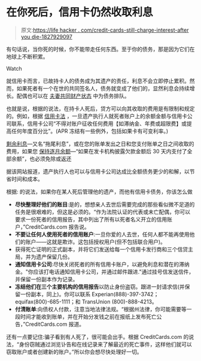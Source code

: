 # 在你死后，信用卡仍然收取利息

> 原文:[https://life hacker . com/credit-cards-still-charge-interest-after you die-1827929097](https://lifehacker.com/credit-cards-still-charge-interest-after-you-die-1827929097)

有句话说，当你死的时候，你不能带走任何东西。至于你的债务，那是因为它们在地球上不断积累。

Watch

就信用卡而言，已故持卡人的债务成为其遗产的责任，利息不会立即停止累积。然而，如果死者有一个在世的共同签名人，债务就变成了他们的，显然利息会持续增长。配偶也可以在 [夫妻共同财产状态](https://www.investopedia.com/personal-finance/which-states-are-community-property-states/) 中为债务排队。

也就是说，根据的说法，在持卡人死后，贷方可以向其收取的费用是有限制和规定的。例如，根据 [信用卡法](https://www.ecfr.gov/cgi-bin/text-idx?SID=0a517586cdd6e82bacbf8b9c7b7171a4&mc=true&node=se12.9.1026_111&rgn=div8) ，一旦遗产执行人就死者账户上的余额金额与信用卡公司联系，信用卡公司“不得对账户征收任何费用【如滞纳金、年费或超限费】或提高任何年度百分比”。(APR 冻结有一些例外，包括如果卡有可变利率。)

[剩余利息](https://www.creditcards.com/credit-card-news/credit-card-residual-interest-1268.php)—又名“拖尾利息”，或在您的账单发出之日和您支付账单之日之间收取的费用，如果您 [保持逐月余额](https://lifehacker.com/decoding-your-credit-card-bill-1827545220)—“如果在发卡机构披露欠款金额后 30 天内支付了全部余额”，也必须免除或返还

据该网站报道，遗产执行人也可以与信用卡公司达成比全额债务更少的和解，以节省时间和成本。

根据:
的说法，如果你在某人死后管理他的遗产，而他有信用卡债务，你该怎么做

*   **尽快整理好他们的账目**:是的，想想亲人去世后需要完成的那些看似微不足道的任务是很艰难的，但这是必须的。“作为法院认证的代表或未亡配偶，你可以要求一份死者的信用报告，其中列出了所有以死者名义开立的信用账户，”CreditCards.com 报告说。
*   **不要让任何人使用死者的信用账户**:一旦你爱的人去世，任何人都不能再使用他们的账户——这就是欺诈。这包括授权用户(但不包括联合用户)。
*   获得死亡证明的正式副本，并将它们发送给每一个信用卡发行商和三个信贷主局，并为遗产保留几份。
*   **通知信用卡公司**:尽快关闭死者的所有信用卡账户，以避免利息和潜在的滞纳金。"你应该打电话通知信用卡公司，并通过邮件跟进."通过挂号信发送信件，并保留一份副本作为记录。
*   **冻结他们在三个主要机构的信用报告**以防止身份盗窃。跟进一封请求信(并保留一份副本，同上)。你可以联系 Experian(888)-397-3742；equifax(800)-685-1111；和 TransUnion (800)-888-4213。
*   **付清账单**:向债权人付款，注意当地法律法规。“根据州法律，你可能需要等一段时间才能收到账单，并在开始分发钱之前在报纸上发布死亡公告，”CreditCards.com 报道。

还有一点要记住:骗子看到有人死了，很可能会出手。根据 CreditCards.com 的说法，“身份窃贼通过浏览讣告和在线记录来了解最近的死亡事件，这样他们就可以窃取账户或者创建新的账户。”所以你会想尽快处理好一切。